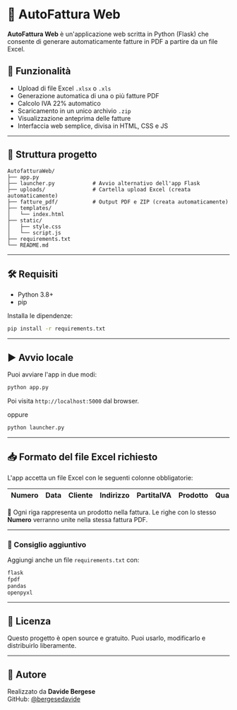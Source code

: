 
# 🧾 AutoFattura Web

**AutoFattura Web** è un'applicazione web scritta in Python (Flask) che consente di generare automaticamente fatture in PDF a partire da un file Excel.

## 🚀 Funzionalità

- Upload di file Excel `.xlsx` o `.xls`
- Generazione automatica di una o più fatture PDF
- Calcolo IVA 22% automatico
- Scaricamento in un unico archivio `.zip`
- Visualizzazione anteprima delle fatture
- Interfaccia web semplice, divisa in HTML, CSS e JS

---

## 📂 Struttura progetto

```
AutofatturaWeb/
├── app.py
├── launcher.py            # Avvio alternativo dell'app Flask
├── uploads/               # Cartella upload Excel (creata automaticamente)
├── fatture_pdf/           # Output PDF e ZIP (creata automaticamente)
├── templates/
│   └── index.html
├── static/
│   ├── style.css
│   └── script.js
├── requirements.txt
└── README.md
```

---

## 🛠️ Requisiti

- Python 3.8+
- pip

Installa le dipendenze:

```bash
pip install -r requirements.txt
```

---

## ▶️ Avvio locale

Puoi avviare l'app in due modi:

```bash
python app.py
```

Poi visita `http://localhost:5000` dal browser.

oppure

```bash
python launcher.py
```
---

## 📥 Formato del file Excel richiesto

L'app accetta un file Excel con le seguenti colonne obbligatorie:

| Numero | Data | Cliente | Indirizzo | PartitaIVA | Prodotto | Quantita | PrezzoUnitario |
|--------|------|---------|-----------|------------|----------|----------|----------------|

🔸 Ogni riga rappresenta un prodotto nella fattura. Le righe con lo stesso **Numero** verranno unite nella stessa fattura PDF.

---

### 🔧 Consiglio aggiuntivo

Aggiungi anche un file `requirements.txt` con:

```txt
flask
fpdf
pandas
openpyxl
```

---

## 📄 Licenza

Questo progetto è open source e gratuito. Puoi usarlo, modificarlo e distribuirlo liberamente.

---

## 👤 Autore

Realizzato da **Davide Bergese**  
GitHub: [@bergesedavide](https://github.com/bergesedavide)
